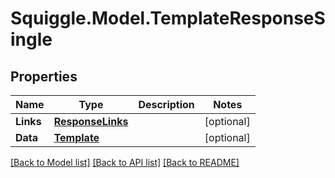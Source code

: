 # Squiggle.Model.TemplateResponseSingle
## Properties

Name | Type | Description | Notes
------------ | ------------- | ------------- | -------------
**Links** | [**ResponseLinks**](ResponseLinks.md) |  | [optional] 
**Data** | [**Template**](Template.md) |  | [optional] 

[[Back to Model list]](../README.md#documentation-for-models) [[Back to API list]](../README.md#documentation-for-api-endpoints) [[Back to README]](../README.md)

